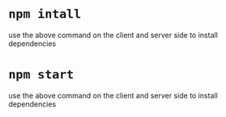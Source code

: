 # `npm intall`
use the above command on the client and server side to install dependencies


# `npm start`
use the above command on the client and server side to install dependencies
